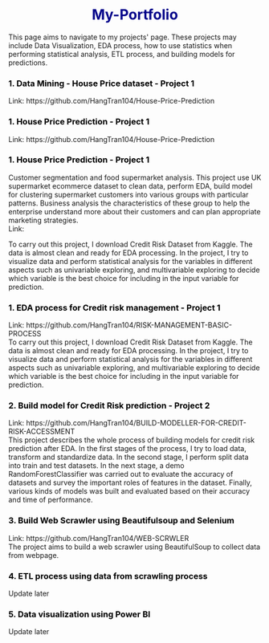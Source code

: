<h1 style = 'color:darkblue; text-align:center'>My-Portfolio</h1>
This page aims to navigate to my projects' page. These projects may include Data Visualization, EDA process, how to use statistics when performing statistical analysis, ETL process, and building models for predictions.

<h3 style = 'color:black; text-align:left'>1. Data Mining - House Price dataset - Project 1</h3> 
Link: https://github.com/HangTran104/House-Price-Prediction
<br>
<h3 style = 'color:black; text-align:left'>1. House Price Prediction - Project 1</h3> 
Link: https://github.com/HangTran104/House-Price-Prediction
<br>

<h3 style = 'color:black; text-align:left'>1. House Price Prediction - Project 1</h3> 
Customer segmentation and food supermarket analysis. This project use UK supermarket ecommerce dataset to clean data, perform EDA, build model for clustering supermarket customers into various groups with particular patterns. Business analysis the characteristics of these group to help the enterprise understand more about their customers and can plan appropriate marketing strategies.
<br>
Link: 


To carry out this project, I download Credit Risk Dataset from Kaggle. The data is almost clean and ready for EDA processing. In the project, I try to visualize data and perform statistical analysis for the variables in different aspects such as univariable exploring, and multivariable exploring to decide which variable is the best choice for including in the input variable for prediction.
<h3 style = 'color:black; text-align:left'>1. EDA process for Credit risk management - Project 1</h3> 
Link: https://github.com/HangTran104/RISK-MANAGEMENT-BASIC-PROCESS
<br>
To carry out this project, I download Credit Risk Dataset from Kaggle. The data is almost clean and ready for EDA processing. In the project, I try to visualize data and perform statistical analysis for the variables in different aspects such as univariable exploring, and multivariable exploring to decide which variable is the best choice for including in the input variable for prediction.

<h3 style = 'color:black; text-align:left'>2. Build model for Credit Risk prediction - Project 2</h3>
Link: https://github.com/HangTran104/BUILD-MODELLER-FOR-CREDIT-RISK-ACCESSMENT
<br>
This project describes the whole process of building models for credit risk prediction after EDA. In the first stages of the process, I try to load data, transform and standardize data. In the second stage, I perform split data into train and test datasets. In the next stage, a demo RandomForestClassifier was carried out to evaluate the accuracy of datasets and survey the important roles of features in the dataset. Finally, various kinds of models was built and evaluated based on their accuracy and time of performance.

<h3 style = 'color:black; text-align:left'>3. Build Web Scrawler using Beautifulsoup and Selenium</h3> 
Link: https://github.com/HangTran104/WEB-SCRWLER
<br>
The project aims to build a web scrawler using BeautifulSoup to collect data from webpage.

<h3 style = 'color:black; text-align:left'>4. ETL process using data from scrawling process</h3> 
Update later


<h3 style = 'color:black; text-align:left'>5. Data visualization using Power BI</h3>  
Update later

